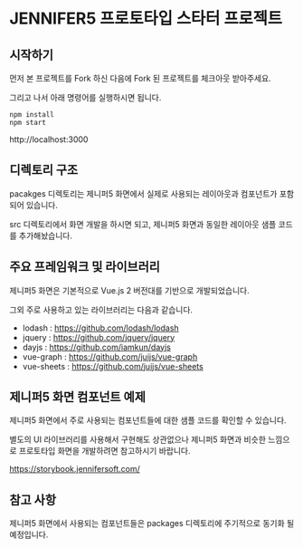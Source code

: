 # JENNIFER5 프로토타입 스타터 프로젝트

## 시작하기

먼저 본 프로젝트를 Fork 하신 다음에 Fork 된 프로젝트를 체크아웃 받아주세요.

그리고 나서 아래 명령어를 실행하시면 됩니다.

```shell
npm install
npm start
```

http://localhost:3000


## 디렉토리 구조

pacakges 디렉토리는 제니퍼5 화면에서 실제로 사용되는 레이아웃과 컴포넌트가 포함되어 있습니다.

src 디렉토리에서 화면 개발을 하시면 되고, 제니퍼5 화면과 동일한 레이아웃 샘플 코드를 추가해놨습니다.


## 주요 프레임워크 및 라이브러리

제니퍼5 화면은 기본적으로 Vue.js 2 버전대를 기반으로 개발되었습니다.

그외 주로 사용하고 있는 라이브러리는 다음과 같습니다.

* lodash : https://github.com/lodash/lodash
* jquery : https://github.com/jquery/jquery
* dayjs : https://github.com/iamkun/dayjs
* vue-graph : https://github.com/juijs/vue-graph
* vue-sheets : https://github.com/juijs/vue-sheets


## 제니퍼5 화면 컴포넌트 예제

제니퍼5 화면에서 주로 사용되는 컴포넌트들에 대한 샘플 코드를 확인할 수 있습니다.

별도의 UI 라이브러리를 사용해서 구현해도 상관없으나 제니퍼5 화면과 비슷한 느낌으로 프로토타입 화면을 개발하려면 참고하시기 바랍니다.

https://storybook.jennifersoft.com/


## 참고 사항

제니퍼5 화면에서 사용되는 컴포넌트들은 packages 디렉토리에 주기적으로 동기화 될 예정입니다.
